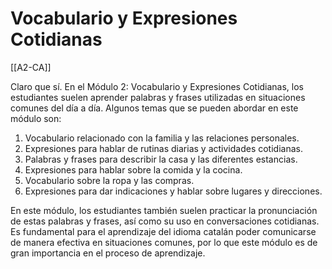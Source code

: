 # Vocabulario y Expresiones Cotidianas

[[A2-CA]]

Claro que sí. En el Módulo 2: Vocabulario y Expresiones Cotidianas, los estudiantes suelen aprender palabras y frases utilizadas en situaciones comunes del día a día. Algunos temas que se pueden abordar en este módulo son:

1. Vocabulario relacionado con la familia y las relaciones personales.
2. Expresiones para hablar de rutinas diarias y actividades cotidianas.
3. Palabras y frases para describir la casa y las diferentes estancias.
4. Expresiones para hablar sobre la comida y la cocina.
5. Vocabulario sobre la ropa y las compras.
6. Expresiones para dar indicaciones y hablar sobre lugares y direcciones.

En este módulo, los estudiantes también suelen practicar la pronunciación de estas palabras y frases, así como su uso en conversaciones cotidianas. Es fundamental para el aprendizaje del idioma catalán poder comunicarse de manera efectiva en situaciones comunes, por lo que este módulo es de gran importancia en el proceso de aprendizaje.
